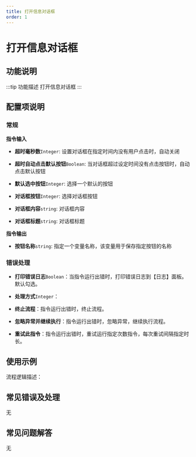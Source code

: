 ```yaml
---
title: 打开信息对话框
order: 1
---
```


# 打开信息对话框

## 功能说明

:::tip 功能描述
打开信息对话框
:::

## 配置项说明

### 常规

**指令输入**

- **超时毫秒数**`Integer`: 设置对话框在指定时间内没有用户点击时，自动关闭

- **超时自动点击默认按钮**`Boolean`: 当对话框超过设定时间没有点击按钮时，自动点击默认按钮

- **默认选中按钮**`Integer`: 选择一个默认的按钮

- **对话框按钮**`Integer`: 选择对话框按钮

- **对话框内容**`string`: 对话框内容

- **对话框标题**`string`: 对话框标题


**指令输出**

- **按钮名称**`string`: 指定一个变量名称，该变量用于保存指定按钮的名称

### 错误处理

- **打印错误日志**`Boolean`：当指令运行出错时，打印错误日志到【日志】面板。默认勾选。

- **处理方式**`Integer`：

 - **终止流程**：指令运行出错时，终止流程。

 - **忽略异常并继续执行**：指令运行出错时，忽略异常，继续执行流程。

 - **重试此指令**：指令运行出错时，重试运行指定次数指令，每次重试间隔指定时长。

## 使用示例

流程逻辑描述：

## 常见错误及处理

无

## 常见问题解答

无

